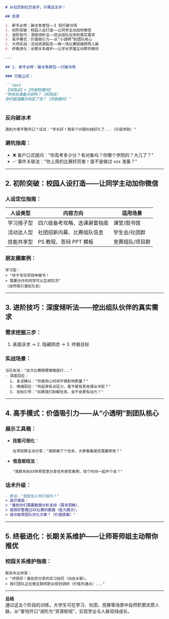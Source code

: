 ````markdown
# 从社恐到社交高手，只需这五步！

## 目录

1. 新手必修：破冰急救包——3 招打破冷场
2. 初阶突破：校园人设打造——让同学主动加你微信
3. 进阶技巧：深度倾听法——挖出组队伙伴的真实需求
4. 高手模式：价值吸引力——从“小透明”到团队核心
5. 大师实战：活动资源裂变——用一场比赛链接跨院人脉
6. 终极进化：长期关系维护——让学长学姐主动帮你推优

---

## 1. 新手必修：破冰急救包——打破冷场

### 万能公式：

```text
【共同点】+【开放性提问】
"你也在准备大创吗？（共同点）
你们组选题方向定了没？（开放提问）"
```
````

### 反向破冰术

```text
遇到大佬不敢开口？试试："学长好！我有个问题纠结好久了...（示弱求助）"
```

### 避坑指南：

- ❌ 查户口式提问："你高考多少分？有对象吗？你哪个学院的？大几了？"
- ✅ 事件关联法："你上周的比赛好厉害！是不是做过 xxx 准备？"

---

## 2. 初阶突破：校园人设打造——让同学主动加你微信

### 人设定位指南：

| 人设类型   | 内容方向                     | 适用场景        |
| ---------- | ---------------------------- | --------------- |
| 学习搭子型 | 四六级备考攻略、选课避雷指南 | 课堂/图书馆     |
| 活动达人型 | 社团招新内幕、比赛组队信息   | 学生会/社团群   |
| 技能共享型 | PS 教程、答辩 PPT 模板       | 竞赛组队/项目群 |

### 朋友圈案例：

```text
学习型：
> "终于写完项目申报书！
> 需要合作的同学可以互相交流"
（自然吸引潜在队友）
```

---

## 3. 进阶技巧：深度倾听法——挖出组队伙伴的真实需求

### 需求挖掘三步：

1. 表面诉求 → 2. 隐藏顾虑 → 3. 终极目标

### 实战场景：

```text
当队友说："这次比赛随便做做就行..."
- 深度回应：
  1. 复述确认："你是担心时间不够影响质量？"
  2. 情绪回应："听起来有点压力，是不是有其他课业冲突？"
  3. 目标引导："如果我们拆解任务，会不会更有动力？"
```

---

## 4. 高手模式：价值吸引力——从“小透明”到团队核心

### 展示工具箱：

- **技能可视化**：
  ```text
  在项目群主动分享："我刚做了个任务，大家看看是否需要修改？"
  ```
- **信息枢纽法**：
  ```text
  "我联系到XX师哥愿意分享往年获奖案例，找个时间一起开个会？"
  ```

### 话术升级：

```diff
- 原话："我能加入你们组吗？"
+ 高价值版：
> "看到你们需要数据分析支持（需求洞察），
> 我刚好整理过XX比赛的数据（能力展示），
> 或许能帮团队优化方案？（价值提案）"
```

---

## 5. 终极进化：长期关系维护——让师哥师姐主动帮你推优

### 校园关系维护指南：

```text
联系毕业师哥：
> "师哥好！看到您分享的实习经历（动态关联）。
> 我们团队正在做互联网职业规划调研（价值共通点）..."
```

---

**总结**  
通过这五个阶段的训练，大学生可在学习、社团、竞赛等场景中自然积累优质人脉，从“害怕开口”进阶为“资源枢纽”，实现学业与人脉双线成长。

```

```
